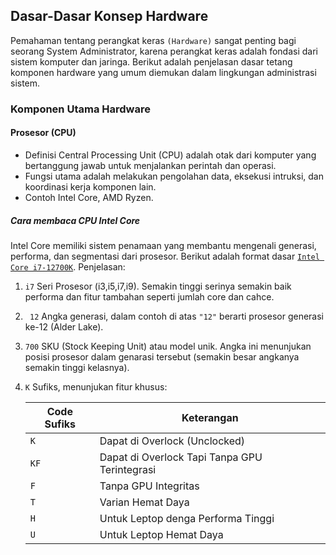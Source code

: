 ## Dasar-Dasar Konsep Hardware

Pemahaman tentang perangkat keras `(Hardware)` sangat penting bagi seorang System Administrator,
karena perangkat keras adalah fondasi dari sistem komputer dan jaringa. Berikut adalah penjelasan dasar
tetang komponen hardware yang umum diemukan dalam lingkungan administrasi sistem.

### Komponen Utama Hardware 
#### Prosesor (CPU)
   - Definisi Central Processing Unit (CPU) adalah otak dari komputer yang bertanggung jawab untuk menjalankan perintah dan operasi.
   - Fungsi utama adalah melakukan pengolahan data, eksekusi intruksi, dan koordinasi kerja komponen lain.
   - Contoh Intel Core, AMD Ryzen.
##### Cara membaca CPU Intel Core 
Intel Core memiliki sistem penamaan yang membantu mengenali generasi, performa, dan segmentasi dari prosesor. Berikut adalah format dasar <u>`Intel Core i7-12700K`</u>.
Penjelasan:
1. `i7` Seri Prosesor (i3,i5,i7,i9). Semakin tinggi serinya semakin baik performa dan fitur tambahan seperti jumlah core dan cahce.
2. ` 12` Angka generasi, dalam contoh di atas `"12"` berarti prosesor generasi ke-12 (Alder Lake).
3. `700` SKU (Stock Keeping Unit) atau model unik. Angka ini menunjukan posisi prosesor dalam genarasi tersebut (semakin besar angkanya semakin tinggi kelasnya).
4. `K` Sufiks, menunjukan fitur khusus: 
   
    | Code Sufiks       | Keterangan                       |
    |-------------------|----------------------------------|
    | `K`   | Dapat di Overlock (Unclocked)                |
    | `KF`  | Dapat di Overlock Tapi Tanpa GPU Terintegrasi|
    | `F`   | Tanpa GPU Integritas                         |
    | `T`   | Varian Hemat Daya                            |
    | `H`   | Untuk Leptop denga Performa Tinggi           |
    | `U`   | Untuk Leptop Hemat Daya                      |
    
